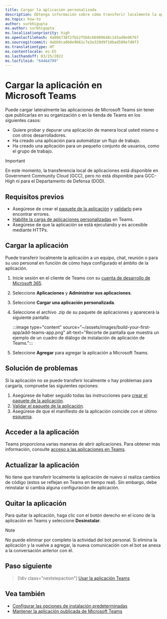 ```yaml
---
title: Cargar la aplicación personalizada
description: Obtenga información sobre cómo transferir localmente la aplicación en Microsoft Teams. La transferencia local es común al probar y depurar una aplicación durante el desarrollo.
ms.topic: how-to
author: surbhigupta
ms.author: surbhigupta
ms.localizationpriority: high
ms.openlocfilehash: 4a866738f2fb52f5b6c66909648c145ad0e96767
ms.sourcegitcommit: 4abb9ca0b0e9661c7e2e329d9f10bad580e7d8f3
ms.translationtype: HT
ms.contentlocale: es-ES
ms.lasthandoff: 03/25/2022
ms.locfileid: "64464799"
---
```

# <a name="upload-your-app-in-microsoft-teams"></a>Cargar la aplicación en Microsoft Teams

Puede cargar lateralmente las aplicaciones de Microsoft Teams sin tener que publicarlas en su organización o en la tienda de Teams en los siguientes casos:

* Quiere probar y depurar una aplicación de manera local usted mismo o con otros desarrolladores.
* Ha creado una aplicación para automatizar un flujo de trabajo.
* Ha creado una aplicación para un pequeño conjunto de usuarios, como el grupo de trabajo.

> [!IMPORTANT]
> En este momento, la transferencia local de aplicaciones está disponible en Government Community Cloud (GCC), pero no está disponible para GCC-High ni para el Departamento de Defensa (DOD).

## <a name="prerequisites"></a>Requisitos previos

* Asegúrese de crear el [paquete de la aplicación](~/concepts/build-and-test/apps-package.md) y [validarlo](https://dev.teams.microsoft.com/appvalidation.html) para encontrar errores.
* [Habilite la carga de aplicaciones personalizadas](~/concepts/build-and-test/prepare-your-o365-tenant.md#enable-custom-teams-apps-and-turn-on-custom-app-uploading) en Teams.
* Asegúrese de que la aplicación se está ejecutando y es accesible mediante HTTPs.

## <a name="upload-your-app"></a>Cargar la aplicación

Puede transferir localmente la aplicación a un equipo, chat, reunión o para su uso personal en función de cómo haya configurado el ámbito de la aplicación.

1. Inicie sesión en el cliente de Teams con su [cuenta de desarrollo de Microsoft 365](~/build-your-first-app/build-and-run.md#prerequisites).
1. Seleccione **Aplicaciones** y **Administrar sus aplicaciones**.
1. Seleccione **Cargar una aplicación personalizada**.
1. Seleccione el archivo .zip de su paquete de aplicaciones y aparecerá la siguiente pantalla:

    :::image type="content" source="~/assets/images/build-your-first-app/add-teams-app.png" alt-text="Recorte de pantalla que muestra un ejemplo de un cuadro de diálogo de instalación de aplicación de Teams.":::

1. Seleccione **Agregar** para agregar la aplicación a Microsoft Teams.

## <a name="troubleshooting"></a>Solución de problemas

Si la aplicación no se puede transferir localmente o hay problemas para cargarla, compruebe las siguientes opciones:

1. Asegúrese de haber seguido todas las instrucciones para [crear el paquete de la aplicación](../../concepts/build-and-test/apps-package.md).
1. [Validar el paquete de la aplicación](https://dev.teams.microsoft.com/appvalidation.html).
1. Asegúrese de que el manifiesto de la aplicación coincide con el último [esquema](../../resources/schema/manifest-schema.md).

## <a name="access-your-app"></a>Acceder a la aplicación

Teams proporciona varias maneras de abrir aplicaciones. Para obtener más información, consulte [acceso a las aplicaciones en Teams](https://support.microsoft.com/office/access-your-apps-in-teams-0758cb09-9e85-40e7-a974-51df7734646a).

## <a name="update-your-app"></a>Actualizar la aplicación

No tiene que transferir localmente la aplicación de nuevo si realiza cambios de código (estos se reflejan en Teams en tiempo real). Sin embargo, debe reinstalar si cambia alguna configuración de aplicación.

## <a name="remove-your-app"></a>Quitar la aplicación

Para quitar la aplicación, haga clic con el botón derecho en el icono de la aplicación en Teams y seleccione **Desinstalar**.

> [!NOTE]
> No puede eliminar por completo la actividad del bot personal. Si elimina la aplicación y la vuelve a agregar, la nueva comunicación con el bot se anexa a la conversación anterior con él.

## <a name="next-step"></a>Paso siguiente

> [!div class="nextstepaction"]
> [Usar la aplicación Teams](https://support.microsoft.com/office/apps-and-services-cc1fba57-9900-4634-8306-2360a40c665b)

## <a name="see-also"></a>Vea también

* [Configurar las opciones de instalación predeterminadas](~/concepts/deploy-and-publish/add-default-install-scope.md)
* [Mantener la aplicación publicada de Microsoft Teams](~/concepts/deploy-and-publish/appsource/post-publish/overview.md)
